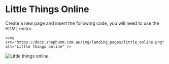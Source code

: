 # Little Things Online

Create a new page and insert the following code, you will need to use the HTML editor.

```
<img src="https://docs.shophumm.com.au/img/landing_pages/little_online.png" alt="Little things online" />
```

![Little things online](/img/landing_pages/little_online.png)